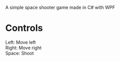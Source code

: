 A simple space shooter game made in C# with WPF

# Controls
Left: Move left<br>
Right: Move right<br>
Space: Shoot

